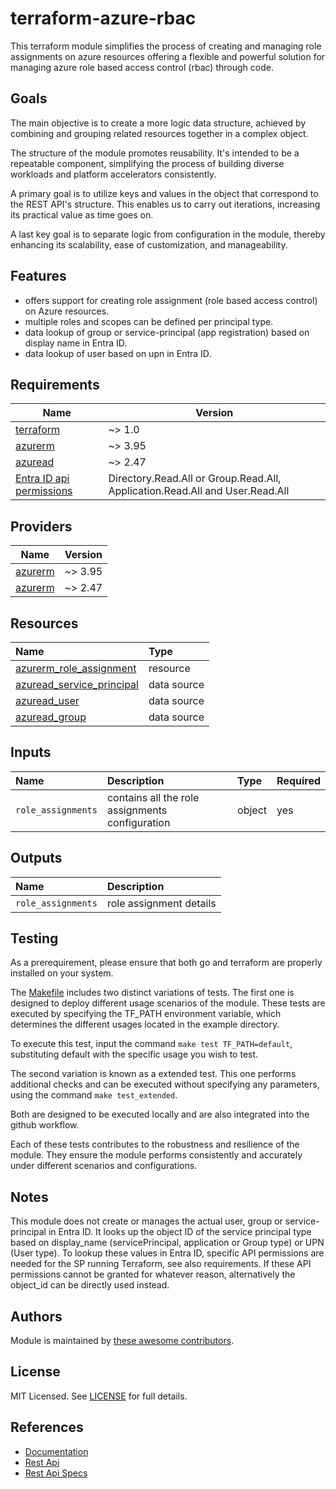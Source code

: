 # terraform-azure-rbac

This terraform module simplifies the process of creating and managing role assignments on azure resources offering a flexible and powerful solution for managing azure role based access control (rbac) through code.

## Goals

The main objective is to create a more logic data structure, achieved by combining and grouping related resources together in a complex object.

The structure of the module promotes reusability. It's intended to be a repeatable component, simplifying the process of building diverse workloads and platform accelerators consistently.

A primary goal is to utilize keys and values in the object that correspond to the REST API's structure. This enables us to carry out iterations, increasing its practical value as time goes on.

A last key goal is to separate logic from configuration in the module, thereby enhancing its scalability, ease of customization, and manageability.

## Features

- offers support for creating role assignment (role based access control) on Azure resources.
- multiple roles and scopes can be defined per principal type.  
- data lookup of group or service-principal (app registration) based on display name in Entra ID.
- data lookup of user based on upn in Entra ID. 

## Requirements

| Name | Version |
|------|---------|
| <a name="requirement_terraform"></a> [terraform](#requirement\_terraform) | ~> 1.0 |
| <a name="requirement_azurerm"></a> [azurerm](#requirement\_azurerm) | ~> 3.95 |
| <a name="requirement_azuread"></a> [azuread](#requirement\_azuread) | ~> 2.47 |
| <a name="requirement_api_permissions"></a> [Entra ID api permissions](#requirement\_api_permissions_) | Directory.Read.All or Group.Read.All, Application.Read.All and User.Read.All  |

## Providers

| Name | Version |
|------|---------|
| <a name="provider_azurerm"></a> [azurerm](#provider\_azurerm) | ~> 3.95 |
| <a name="provider_azurerm"></a> [azurerm](#provider\_azurerm) | ~> 2.47 |

## Resources

| Name | Type |
| :-- | :-- |
| [azurerm_role_assignment](https://registry.terraform.io/providers/hashicorp/azurerm/latest/docs/resources/role_assignment) | resource |
| [azuread_service_principal](https://registry.terraform.io/providers/hashicorp/azuread/latest/docs/data-sources/service_principal) | data source |
| [azuread_user](https://registry.terraform.io/providers/hashicorp/azuread/latest/docs/data-sources/user) | data source |
| [azuread_group](https://registry.terraform.io/providers/hashicorp/azuread/latest/docs/data-sources/group) | data source |

## Inputs

| Name | Description | Type | Required |
| :-- | :-- | :-- | :-- |
| `role_assignments` | contains all the role assignments configuration | object | yes |

## Outputs

| Name | Description |
| :-- | :-- |
| `role_assignments` | role assignment details |

## Testing

As a prerequirement, please ensure that both go and terraform are properly installed on your system.

The [Makefile](Makefile) includes two distinct variations of tests. The first one is designed to deploy different usage scenarios of the module. These tests are executed by specifying the TF_PATH environment variable, which determines the different usages located in the example directory.

To execute this test, input the command ```make test TF_PATH=default```, substituting default with the specific usage you wish to test.

The second variation is known as a extended test. This one performs additional checks and can be executed without specifying any parameters, using the command ```make test_extended```.

Both are designed to be executed locally and are also integrated into the github workflow.

Each of these tests contributes to the robustness and resilience of the module. They ensure the module performs consistently and accurately under different scenarios and configurations.

## Notes

This module does not create or manages the actual user, group or service-principal in Entra ID. 
It looks up the object ID of the service principal type based on display_name (servicePrincipal, application or Group type) or UPN (User type).
To lookup these values in Entra ID, specific API permissions are needed for the SP running Terraform, see also requirements. 
If these API permissions cannot be granted for whatever reason, alternatively the object_id can be directly used instead. 

## Authors

Module is maintained by [these awesome contributors](https://github.com/cloudnationhq/terraform-azure-rbac/graphs/contributors).

## License

MIT Licensed. See [LICENSE](https://github.com/cloudnationhq/terraform-azure-rbac/blob/main/LICENSE) for full details.

## References

- [Documentation](https://learn.microsoft.com/en-us/azure/role-based-access-control/)
- [Rest Api](https://learn.microsoft.com/en-us/azure/role-based-access-control/role-assignments-rest)
- [Rest Api Specs](https://github.com/MicrosoftDocs/azure-docs/blob/main/articles/role-based-access-control/role-assignments-list-rest.md)
